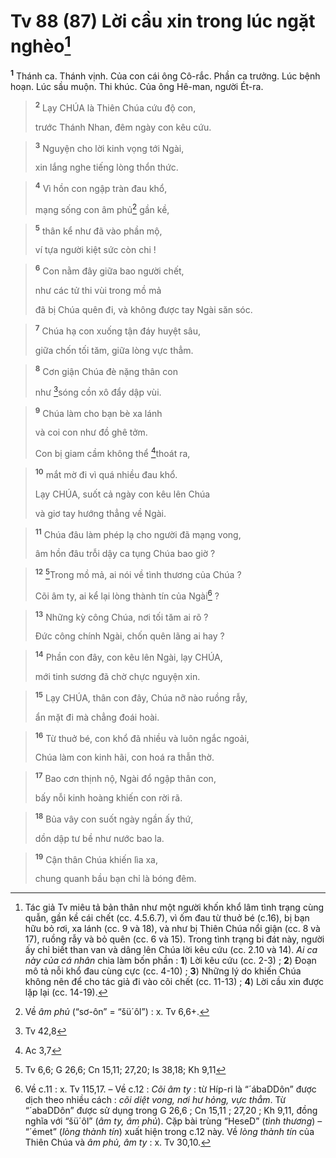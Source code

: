 # Tv 88 (87) Lời cầu xin trong lúc ngặt nghèo[^1]
<sup><b>1</b></sup> Thánh ca. Thánh vịnh. Của con cái ông Cô-rắc. Phần ca trưởng. Lúc bệnh hoạn. Lúc sầu muộn. Thi khúc. Của ông Hê-man, người Ét-ra.


> <sup><b>2</b></sup> Lạy CHÚA là Thiên Chúa cứu độ con,
> 
> trước Thánh Nhan, đêm ngày con kêu cứu.
>


> <sup><b>3</b></sup> Nguyện cho lời kinh vọng tới Ngài,
> 
> xin lắng nghe tiếng lòng thổn thức.
>


> <sup><b>4</b></sup> Vì hồn con ngập tràn đau khổ,
> 
> mạng sống con âm phủ[^2] gần kề,
>


> <sup><b>5</b></sup> thân kể như đã vào phần mộ,
> 
> ví tựa người kiệt sức còn chi !
>


> <sup><b>6</b></sup> Con nằm đây giữa bao người chết,
> 
> như các tử thi vùi trong mồ mả
> 
> đã bị Chúa quên đi, và không được tay Ngài săn sóc.
>


> <sup><b>7</b></sup> Chúa hạ con xuống tận đáy huyệt sâu,
> 
> giữa chốn tối tăm, giữa lòng vực thẳm.
>


> <sup><b>8</b></sup> Cơn giận Chúa đè nặng thân con
> 
> như [^1*]sóng cồn xô đẩy dập vùi.
>


> <sup><b>9</b></sup> Chúa làm cho bạn bè xa lánh
> 
> và coi con như đồ ghê tởm.
> 
> Con bị giam cầm không thể [^2*]thoát ra,
>


> <sup><b>10</b></sup> mắt mờ đi vì quá nhiều đau khổ.
> 
> Lạy CHÚA, suốt cả ngày con kêu lên Chúa
> 
> và giơ tay hướng thẳng về Ngài.
>


> <sup><b>11</b></sup> Chúa đâu làm phép lạ cho người đã mạng vong,
> 
> âm hồn đâu trỗi dậy ca tụng Chúa bao giờ ?
>


> <sup><b>12</b></sup> [^3*]Trong mồ mả, ai nói về tình thương của Chúa ?
> 
> Cõi âm ty, ai kể lại lòng thành tín của Ngài[^3] ?
>


> <sup><b>13</b></sup> Những kỳ công Chúa, nơi tối tăm ai rõ ?
> 
> Đức công chính Ngài, chốn quên lãng ai hay ?
>


> <sup><b>14</b></sup> Phần con đây, con kêu lên Ngài, lạy CHÚA,
> 
> mới tinh sương đã chờ chực nguyện xin.
>


> <sup><b>15</b></sup> Lạy CHÚA, thân con đây, Chúa nỡ nào ruồng rẫy,
> 
> ẩn mặt đi mà chẳng đoái hoài.
>


> <sup><b>16</b></sup> Từ thuở bé, con khổ đã nhiều và luôn ngắc ngoải,
> 
> Chúa làm con kinh hãi, con hoá ra thẫn thờ.
>


> <sup><b>17</b></sup> Bao cơn thịnh nộ, Ngài đổ ngập thân con,
> 
> bấy nỗi kinh hoàng khiến con rời rã.
>


> <sup><b>18</b></sup> Bủa vây con suốt ngày ngần ấy thứ,
> 
> dồn dập tư bề như nước bao la.
>


> <sup><b>19</b></sup> Cận thân Chúa khiến lìa xa,
> 
> chung quanh bầu bạn chỉ là bóng đêm.
>

[^1]: Tác giả Tv miêu tả bản thân như một người khốn khổ lâm tình trạng cùng quẫn, gần kề cái chết (cc. 4.5.6.7), vì ốm đau từ thuở bé (c.16), bị bạn hữu bỏ rơi, xa lánh (cc. 9 và 18), và như bị Thiên Chúa nổi giận (cc. 8 và 17), ruồng rẫy và bỏ quên (cc. 6 và 15). Trong tình trạng bi đát này, người ấy chỉ biết than van và dâng lên Chúa lời kêu cứu (cc. 2.10 và 14). <i>Ai ca này của cá nhân</i> chia làm bốn phần : <b>1</b>) Lời kêu cứu (cc. 2-3) ; <b>2</b>) Đoạn mô tả nỗi khổ đau cùng cực (cc. 4-10) ; <b>3</b>) Những lý do khiến Chúa không nên để cho tác giả đi vào cõi chết (cc. 11-13) ; <b>4</b>) Lời cầu xin được lặp lại (cc. 14-19).
[^2]: Về <i>âm phủ</i> (“sơ-ôn” = “<span class="hebrew-translit">šü´ôl</span>”) : x. Tv 6,6+.
[^3]: Về c.11 : x. Tv 115,17. – Về c.12 : <i>Cõi âm ty</i> : từ Híp-ri là “<span class="hebrew-translit">´ábaDDôn</span>” được dịch theo nhiều cách : <i>cõi diệt vong, nơi hư hỏng, vực thẳm</i>. Từ “<span class="hebrew-translit">´abaDDôn</span>” được sử dụng trong G 26,6 ; Cn 15,11 ; 27,20 ; Kh 9,11, đồng nghĩa với “<span class="hebrew-translit">šü´ôl</span>” (<i>âm ty, âm phủ</i>). Cặp bài trùng “<span class="hebrew-translit">HeseD</span>” (<i>tình thương</i>) – “<span class="hebrew-translit">´émet</span>” (<i>lòng thành tín</i>) xuất hiện trong c.12 này. Về <i>lòng thành tín</i> của Thiên Chúa và <i>âm phủ, âm ty</i> : x. Tv 30,10.
[^1*]: Tv 42,8
[^2*]: Ac 3,7
[^3*]: Tv 6,6; G 26,6; Cn 15,11; 27,20; Is 38,18; Kh 9,11
